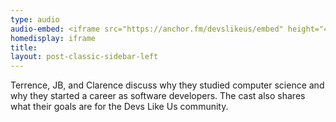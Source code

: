 ```yaml
---
type: audio
audio-embed: <iframe src="https://anchor.fm/devslikeus/embed" height="450%" width="100%" frameborder="0" scrolling="no"></iframe>
homedisplay: iframe
title: 
layout: post-classic-sidebar-left
---
```

Terrence, JB, and Clarence discuss why they studied computer science and why they started a career as software developers. The cast also shares what their goals are for the Devs Like Us community. 


